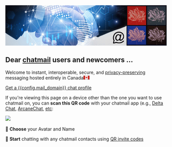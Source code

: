 
<img class="banner" src="collage-top.png"/>

## Dear [chatmail](https://chatmail.at) users and newcomers ... 

Welcome to instant, interoperable, secure, and [privacy-preserving](privacy.html) messaging hosted entirely in Canada![canada-flag-emoji](1f1e8-1f1e6-sm.png) 

<a class="cta-button" href="DCACCOUNT:https://{{ config.mail_domain }}/new">Get a {{config.mail_domain}} chat profile</a>

If you're viewing this page on a device other than the one you want to use chatmail on, you can **scan this QR code** with your chatmail app (e.g., [Delta Chat](https://delta.chat/en/download), [ArcaneChat](https://arcanechat.me/#download), [etc](https://chatmail.at/clients):

<a href="DCACCOUNT:https://{{ config.mail_domain }}/new">
    <img width=300 style="float: none;" src="qr-chatmail-invite-{{config.mail_domain}}.png" /></a>

🐣 **Choose** your Avatar and Name

💬 **Start** chatting with any chatmail contacts using [QR invite codes](https://delta.chat/en/help#howtoe2ee)
